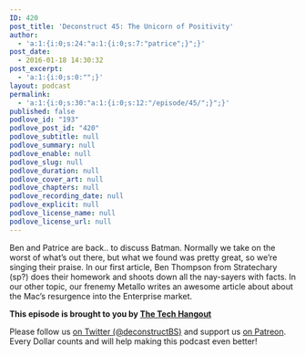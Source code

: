 ```yaml
---
ID: 420
post_title: 'Deconstruct 45: The Unicorn of Positivity'
author:
  - 'a:1:{i:0;s:24:"a:1:{i:0;s:7:"patrice";}";}'
post_date:
  - 2016-01-18 14:30:32
post_excerpt:
  - 'a:1:{i:0;s:0:"";}'
layout: podcast
permalink:
  - 'a:1:{i:0;s:30:"a:1:{i:0;s:12:"/episode/45/";}";}'
published: false
podlove_id: "193"
podlove_post_id: "420"
podlove_subtitle: null
podlove_summary: null
podlove_enable: null
podlove_slug: null
podlove_duration: null
podlove_cover_art: null
podlove_chapters: null
podlove_recording_date: null
podlove_explicit: null
podlove_license_name: null
podlove_license_url: null
---
```

<p>Ben and Patrice are back.. to discuss Batman.  Normally we take on the worst of what’s out there, but what we found was pretty great, so we’re singing their praise.  In our first article, Ben Thompson from Stratechary (sp?) does their homework and shoots down all the nay-sayers with facts.  In our other topic, our frenemy Metallo writes an awesome article about about the Mac’s resurgence into the Enterprise market.</p>
<p><strong>This episode is brought to you by <a href="http://thetechhangout.com">The Tech Hangout</a></strong>
</p>
<p>
Please follow us <a href="http://twitter.com/deconstructBS">on Twitter (@deconstructBS)</a> and support us <a href="http://patreon.com/deconstruct">on Patreon</a>. Every Dollar counts and will help making this podcast even better!
</p>